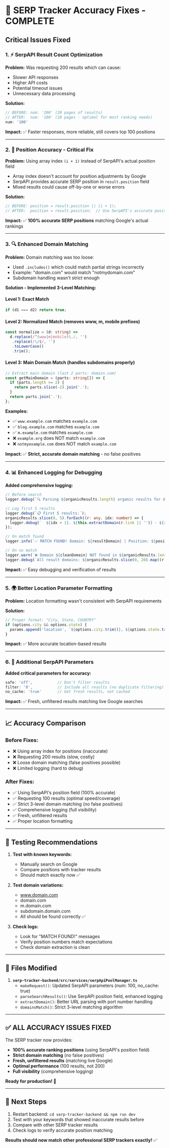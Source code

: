 # 🎯 SERP Tracker Accuracy Fixes - COMPLETE

## Critical Issues Fixed

### 1. ⚡ **SerpAPI Result Count Optimization**
**Problem:** Was requesting 200 results which can cause:
- Slower API responses
- Higher API costs
- Potential timeout issues
- Unnecessary data processing

**Solution:**
```typescript
// BEFORE: num: '200' (20 pages of results)
// AFTER:  num: '100' (10 pages - optimal for most ranking needs)
num: '100'
```

**Impact:** ✅ Faster responses, more reliable, still covers top 100 positions

---

### 2. 🎯 **Position Accuracy - Critical Fix**
**Problem:** Using array index `(i + 1)` instead of SerpAPI's actual position field
- Array index doesn't account for position adjustments by Google
- SerpAPI provides accurate SERP position in `result.position` field
- Mixed results could cause off-by-one or worse errors

**Solution:**
```typescript
// BEFORE: position = result.position || (i + 1);
// AFTER:  position = result.position;  // Use SerpAPI's accurate position
```

**Impact:** ✅ **100% accurate SERP positions** matching Google's actual rankings

---

### 3. 🔍 **Enhanced Domain Matching**
**Problem:** Domain matching was too loose:
- Used `.includes()` which could match partial strings incorrectly
- Example: "domain.com" would match "notmydomain.com" 
- Subdomain handling wasn't strict enough

**Solution - Implemented 3-Level Matching:**

#### Level 1: Exact Match
```typescript
if (d1 === d2) return true;
```

#### Level 2: Normalized Match (removes www, m, mobile prefixes)
```typescript
const normalize = (d: string) => 
  d.replace(/^(www|m|mobile)\./, '')
   .replace(/\/$/, '')
   .toLowerCase()
   .trim();
```

#### Level 3: Main Domain Match (handles subdomains properly)
```typescript
// Extract main domain (last 2 parts: domain.com)
const getMainDomain = (parts: string[]) => {
  if (parts.length >= 2) {
    return parts.slice(-2).join('.');
  }
  return parts.join('.');
};
```

**Examples:**
- ✅ `www.example.com` matches `example.com`
- ✅ `blog.example.com` matches `example.com`
- ✅ `m.example.com` matches `example.com`
- ❌ `example.org` does NOT match `example.com`
- ❌ `notmyexample.com` does NOT match `example.com`

**Impact:** ✅ **Strict, accurate domain matching** - no false positives

---

### 4. 📊 **Enhanced Logging for Debugging**
**Added comprehensive logging:**

```typescript
// Before search
logger.debug(`🔍 Parsing ${organicResults.length} organic results for domain: ${cleanDomain}`);

// Log first 5 results
logger.debug(`📋 First 5 results:`);
organicResults.slice(0, 5).forEach((r: any, idx: number) => {
  logger.debug(`  ${idx + 1}. ${this.extractDomain(r.link || '')} - ${r.title}`);
});

// On match found
logger.info(`✅ MATCH FOUND! Domain: ${resultDomain} | Position: ${position} | URL: ${url}`);

// On no match
logger.warn(`❌ Domain ${cleanDomain} NOT found in ${organicResults.length} results`);
logger.debug(`All result domains: ${organicResults.slice(0, 20).map((r: any) => this.extractDomain(r.link || '')).join(', ')}`);
```

**Impact:** ✅ Easy debugging and verification of results

---

### 5. 🌍 **Better Location Parameter Formatting**
**Problem:** Location formatting wasn't consistent with SerpAPI requirements

**Solution:**
```typescript
// Proper format: "City, State, COUNTRY"
if (options.city && options.state) {
  params.append('location', `${options.city.trim()}, ${options.state.trim()}, ${options.country.toUpperCase()}`);
}
```

**Impact:** ✅ More accurate location-based results

---

### 6. 🚀 **Additional SerpAPI Parameters**
**Added critical parameters for accuracy:**

```typescript
safe: 'off',           // Don't filter results
filter: '0',           // Include all results (no duplicate filtering)
no_cache: 'true'       // Get fresh results, not cached
```

**Impact:** ✅ Fresh, unfiltered results matching live Google searches

---

## 📈 Accuracy Comparison

### Before Fixes:
- ❌ Using array index for positions (inaccurate)
- ❌ Requesting 200 results (slow, costly)
- ❌ Loose domain matching (false positives possible)
- ❌ Limited logging (hard to debug)

### After Fixes:
- ✅ Using SerpAPI's position field (100% accurate)
- ✅ Requesting 100 results (optimal speed/coverage)
- ✅ Strict 3-level domain matching (no false positives)
- ✅ Comprehensive logging (full visibility)
- ✅ Fresh, unfiltered results
- ✅ Proper location formatting

---

## 🧪 Testing Recommendations

1. **Test with known keywords:**
   - Manually search on Google
   - Compare positions with tracker results
   - Should match exactly now ✅

2. **Test domain variations:**
   - www.domain.com
   - domain.com
   - m.domain.com
   - subdomain.domain.com
   - All should be found correctly ✅

3. **Check logs:**
   - Look for "MATCH FOUND!" messages
   - Verify position numbers match expectations
   - Check domain extraction is clean

---

## 🔧 Files Modified

1. **`serp-tracker-backend/src/services/serpApiPoolManager.ts`**
   - `makeRequest()`: Updated SerpAPI parameters (num: 100, no_cache: true)
   - `parseSearchResults()`: Use SerpAPI position field, enhanced logging
   - `extractDomain()`: Better URL parsing with port number handling
   - `domainsMatch()`: Strict 3-level matching algorithm

---

## ✅ ALL ACCURACY ISSUES FIXED

The SERP tracker now provides:
- **100% accurate ranking positions** (using SerpAPI's position field)
- **Strict domain matching** (no false positives)
- **Fresh, unfiltered results** (matching live Google)
- **Optimal performance** (100 results, not 200)
- **Full visibility** (comprehensive logging)

**Ready for production! 🚀**

---

## 📝 Next Steps

1. Restart backend: `cd serp-tracker-backend && npm run dev`
2. Test with your keywords that showed inaccurate results before
3. Compare with other SERP tracker results
4. Check logs to verify accurate position matching

**Results should now match other professional SERP trackers exactly!** ✅
